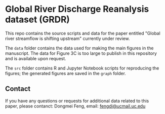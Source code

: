 # Global River Discharge Reanalysis dataset (GRDR)
This repo contains the source scripts and data for the paper entitled "Global river streamflow is shifting upstream" currently under review.

The  ``data`` folder contains the data used for making the main figures in the manuscript. The data for Figure 3C is too large to publish in this repository and is available upon request.

The  ``src`` folder contains R and Jupyter Notebook scripts for reproducing the figures; the generated figures are saved in the  ``graph`` folder.

## Contact
If you have any questions or requests for additional data related to this paper, please contanct:
Dongmei Feng, email: fengdi@ucmail.uc.edu
